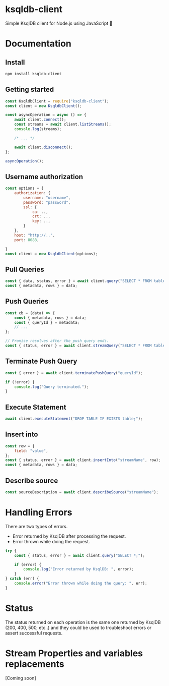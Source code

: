 # ksqldb-client

Simple KsqlDB client for Node.js using JavaScript 🚀

# Documentation

## Install

```bash
npm install ksqldb-client
```

## Getting started

```javascript
const KsqldbClient = require("ksqldb-client");
const client = new KsqldbClient();

const asyncOperation = async () => {
    await client.connect();
    const streams = await client.listStreams();
    console.log(streams);

    /* ... */

    await client.disconnect();
};

asyncOperation();
```

## Username authorization

```javascript
const options = {
    authorization: {
        username: "username",
        password: "password",
        ssl: {
            ca: ..,
            crt: ..,
            key: ..,
        }
    },
    host: "http://..",
    port: 8088,

}
const client = new KsqldbClient(options);
```

## Pull Queries

```javascript
const { data, status, error } = await client.query("SELECT * FROM table WHERE column = 'string';");
const { metadata, rows } = data;
```

## Push Queries

```javascript
const cb = (data) => {
    const { metadata, rows } = data;
    const { queryId } = metadata;
    // ...
};

// Promise resolves after the push query ends.
const { status, error } = await client.streamQuery("SELECT * FROM table EMIT CHANGES;", cb);
```

## Terminate Push Query

```javascript
const { error } = await client.terminatePushQuery("queryId");

if (!error) {
    console.log("Query terminated.");
}
```

## Execute Statement

```javascript
await client.executeStatement("DROP TABLE IF EXISTS table;");
```

## Insert into

```javascript
const row = {
    field: "value",
};
const { status, error } = await client.insertInto("streamName", row);
const { metadata, rows } = data;
```

## Describe source

```javascript
const sourceDescription = await client.describeSource("streamName");
```

# Handling Errors

There are two types of errors.

-   Error returned by KsqlDB after processing the request.
-   Error thrown while doing the request.

```javascript
try {
    const { status, error } = await client.query("SELECT *;");

    if (error) {
        console.log("Error returned by KsqlDB: ", error);
    }
} catch (err) {
    console.error("Error thrown while doing the query: ", err);
}
```

# Status

The status returned on each operation is the same one returned by KsqlDB (200, 400, 500, etc..) and they could be used to troubleshoot errors or assert successful requests.

# Stream Properties and variables replacements

[Coming soon]

